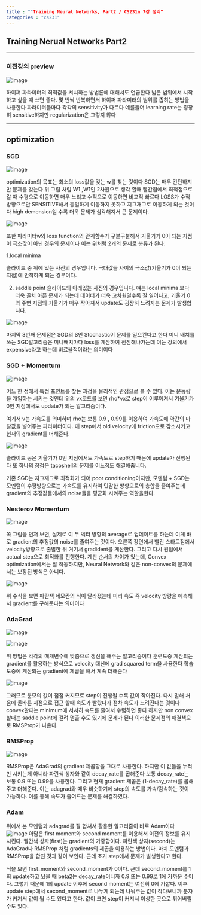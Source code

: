 ```yaml
---
title : ""Training Neural Networks, Part2 / CS231n 7강 정리"
categories : "cs231"
---
```


## Training Nerual Networks Part2

----

### 이전강의 preview

![image](https://user-images.githubusercontent.com/65720894/127647448-1194637b-4dd0-49a4-b16f-ba61300e5529.png)

하이퍼 파라미터의 최적값을 서치하는 방법론에 대해서도 언급한다 넓은 범위에서 시작하고 싶을 때 쓰면 좋다. 몇 번씩 반복하면서 하이퍼 파라미터의
범위를 좁히는 방법을 사용한다 파라미터들마다 각각의 sensitivity가 다르다 예를들어 learning rate는 굉장히 sensitive하지만
regularization은 그렇지 않다  


----

## optimization

### SGD

![image](https://user-images.githubusercontent.com/65720894/127647709-ee66a885-6bb3-46e8-9f2a-938573158d67.png)

optimization의 목표는 최소의 loss값을 갖는 w를 찾는 것이다 SGD는 매우 간단하지만 문제를 갖는다 위 그림 처럼 W1 ,W1인 2차원으로 생각
할때 빨간점에서 최적점으로 갈 때 수평으로 이동하면 매우 느리고 수직으로 이동하면 비교적 빠르다 LOSS가 수직 방향으로만 SENSITIVE해서 동일하게 
이동하지 못하고 지그재그로 이동하게 되는 것이다 high demension일 수록 더욱 문제가 심각해져서 큰 문제이다.

![image](https://user-images.githubusercontent.com/65720894/127648313-502412d5-71be-4b4e-8f70-2673f0ec485e.png)

또한 파라미터w와 loss function의 관계함수가 구불구불해서 기울기가 0이 되는 지점이 극소값이 아닌 경우의 문제이다 이는 위처럼 2개의 문제로 
분류가 된다.

1.local minima

슬라이드 중 위에 있는 사진의 경우입니다. 극대값들 사이의 극소값(기울기가 0이 되는 지점)에 안착하게 되는 경우이다.

2. saddle point
슬라이드의 아래있는 사진의 경우입니다. 얘는 local minima 보다 더욱 골치 아픈 문제가 되는데 데이터가 더욱 고차원일수록 잘 일어나고, 기울기 0의 주변 지점의 기울기가 매우 작아져서 update도 굉장히 느려지는 문제가 발생합니다.

![image](https://user-images.githubusercontent.com/65720894/127648496-a431956e-d5d6-470e-9dfd-fbedea736a52.png)

마지막 3번째 문제점은 SGD의 S인 Stochastic이 문제를 일으킨다고 한다 미니 배치를 쓰는 SGD알고리즘은 미니배치마다 loss를 계산하여 전진해나가는데
이는 강의에서 expensive라고 하는데 비료율적이라는 의미이다 


### SGD + Momentum

![image](https://user-images.githubusercontent.com/65720894/127649154-b519c014-01e0-42f1-84bd-4b149b9472a7.png)

어느 한 점에서 특정 포인트를 찾는 과정을 물리적인 관점으로 볼 수 있다. 이는 운동량을 개입하는 시키는 것인데 위의 vx코드를 보면 rho*vx로 
step이 이루어져서 기울기가 0인 지점에서도 update가 되는 알고리즘이다.

여기서 v는 가속도를 의미하며 rho는 보통 0.9 , 0.99를 이용하여 가속도에 약간의 마찰값을 넣어주는 파라미터이다.
매 step에서 old velocity에 friction으로 감소시키고 현재의 gradient를 더해준다.

![image](https://user-images.githubusercontent.com/65720894/127649413-fe411670-1925-4203-9a8a-33052ab56c01.png)

슬라이드 공은 기울기가 0인 지점에서도 가속도로 step하기 때문에 update가 진행된다 또 하나의 장점은 tacoshell의 문제를 어느정도 해결해줍니다.

기존 SGD는 지그재그로 최적화가 되어 poor conditioning이지만, 모멘텀 + SGD는 모멘텀이 수평방향으로는 가속도를 유지하여 민감한 방향으로의 총합을 줄여주는데 gradient의 추정값들에서의 noise들을 평균화 시켜주는 역할을한다.


### Nesterov Momentum 

![image](https://user-images.githubusercontent.com/65720894/127649539-03ceecc3-dacb-4a5e-9132-1cd3129eff37.png)

쪽 그림을 먼저 보면, 실제로 이 두 벡터 방향의 average로 업데이트를 하는데 이게 바로 gradient의 추정값의 noise를 줄여주는 것이다.
오른쪽 장면에서 빨간 스타트점에서 velocity방향으로 출발한 뒤 거기서 gradident를 게산한다. 
그리고 다시 원점에서 actual step으로 최적화를 진행한다. 계산 순서의 차이가 있는데, Convex optimization에서는 잘 작동하지만, Neural Network와 같은 non-convex의 문제에서는 보장된 방식은 아니다.

![image](https://user-images.githubusercontent.com/65720894/127741196-68ef0d1c-3dc1-4e31-b5f6-8f3c58a5cd08.png)

위 수식을 보면 파란색 네모칸의 식이 달라졌는데 미리 속도 즉 velocity 방량을 에측해서 gradient를 구해준다는 의미이다 

### AdaGrad

![image](https://user-images.githubusercontent.com/65720894/127741226-8f202b8d-3cde-4538-8dfc-cd547c282fd3.png)

![image](https://user-images.githubusercontent.com/65720894/127741231-368c90d2-1884-48b7-b592-018e38deb022.png)

위 방법은 각각의 매개변수에 맞춤으로 갱신을 해주는 알고리즘이다 훈련도중 계산되는 gradient를 활용하는 방식으로 velocity 대신에 
grad squared term을 사용한다 학습도중에 계산되는 gradient에 제곱을 해서 계속 더해준다 

![image](https://user-images.githubusercontent.com/65720894/127741262-806e990b-ca06-4b15-a9f1-b19effea3637.png)


그러므로 분모의 값이 점점 커지므로 step이 진행될 수록 값이 작아진다. 다시 말해 처음에 올바른 지점으로 접근 할때 속도가 빨랐다가 
점차 속도가 느려진다는 것이다  convex할때는 minimum에 서서히 속도를 줄여서 수렴하면 좋다 하지만 non convex할때는 
saddle point에 걸려 멈출 수도 있기에 문제가 된다 이러한 문제점의 해결책으로 RMSProp가 나온다.

### RMSProp

![image](https://user-images.githubusercontent.com/65720894/127741300-c1e935f9-9c66-459e-bb46-8e939caea6ba.png)

RMSProp은 AdaGrad의 gradient 제곱항을 그대로 사용한다.
하지만 이 값들을 누적만 시키는게 아니라 파란색 상자와 같이 decay_rate를 곱해준다
보통 decay_rate는 보통 0.9 또는 0.99를 사용한다.
그리고 현재 gradient 제곱은 (1-decay_rate)를 곱해주고 더해준다.
이는 adagrad와 매우 비슷하기에 step의 속도를 가속/감속하는 것이 가능하다. 이를 통해 속도가 줄어드는 문제를 해결하였다.

### Adam

위에서 본 모멘텀과 adagrad를 잘 합쳐서 활용한 알고리즘이 바로 Adam이다 
![image](https://user-images.githubusercontent.com/65720894/127741655-b09ebdfc-5c47-4864-934e-780cd532fb44.png)
아담은 first moment와 second moment를 이용해서 이전의 정보를 유지시킨다.
빨간색 상자(first)는 gradient의 가중합이다.
파란색 상자(second)는 AdaGrad나 RMSProp 처럼 gradients의 제곱을 이용하는 방법이다.
마치 모멘텀과 RMSProp을 합친 것과 같이 보인다.
근데 초기 step에서 문제가 발생한다고 한다.

식을 보면 first_moment와 second_moment가 0이다. 근데 second_moment를 1회 update하고 났을 때 beta2는 decay_rate이니까 0.9 또는 0.99로 1에 가까운 수이다. 그렇기 때문에 1회 update 이후에 second moment는 여전히 0에 가깝다. 이후 update step에서 second_moment로 나누게 되는데 나눠주는 값이 작다보니까 분자가 커져서 값이 튈 수도 있다고 한다. 값이 크면 step이 커져서 이상한 곳으로 튀어버릴 수도 있다.


 










